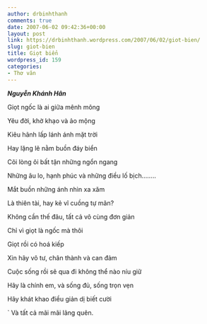 ```yaml
---
author: drbinhthanh
comments: true
date: 2007-06-02 09:42:36+00:00
layout: post
link: https://drbinhthanh.wordpress.com/2007/06/02/giot-bien/
slug: giot-bien
title: Giọt biển
wordpress_id: 159
categories:
- Thơ văn
---
```


**_Nguyễn Khánh Hân_**

Giọt ngốc là ai giữa mênh mông

Yêu đời, khờ khạo và ảo mộng

Kiêu hãnh lấp lánh ánh mặt trời

Hay lặng lẽ nằm buồn đáy biển

Cõi lòng ôi bất tận những ngổn ngang

Những âu lo, hạnh phúc và những điều lố bịch……..

Mắt buồn những ánh nhìn xa xăm

Là thiên tài, hay kẻ vĩ cuồng tự mãn?

Không cần thế đâu, tất cả vô cùng đơn giản

Chỉ vì giọt là ngốc mà thôi

Giọt rồi có hoá kiếp

Xin hãy vô tư, chân thành và can đảm

Cuộc sống rồi sẽ qua đi không thể nào níu giữ

Hãy là chính em, và sống đủ, sống trọn vẹn

Hãy khát khao điều giản dị biết cười


`
Và tất cả mãi mãi lãng quên.
